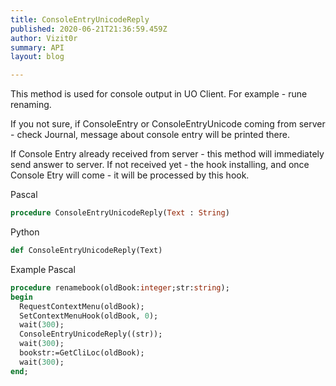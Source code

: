 ```yaml
---
title: ConsoleEntryUnicodeReply
published: 2020-06-21T21:36:59.459Z
author: Vizit0r
summary: API
layout: blog

---
```


 

This method is used for console output in UO Client. For example - rune renaming.

If you not sure, if ConsoleEntry or ConsoleEntryUnicode coming from server - check Journal, message about console entry will be printed there.

If Console Entry already received from server - this method will immediately send answer to server. If not received yet - the hook installing, and once Console Etry will come - it will be processed by this hook.


Pascal

```pascal
procedure ConsoleEntryUnicodeReply(Text : String)
```




Python
```python
def ConsoleEntryUnicodeReply(Text)
```





Example Pascal

```pascal
procedure renamebook(oldBook:integer;str:string);
begin
  RequestContextMenu(oldBook);
  SetContextMenuHook(oldBook, 0);
  wait(300);
  ConsoleEntryUnicodeReply((str));
  wait(300);
  bookstr:=GetCliLoc(oldBook);
  wait(300);
end;
```


